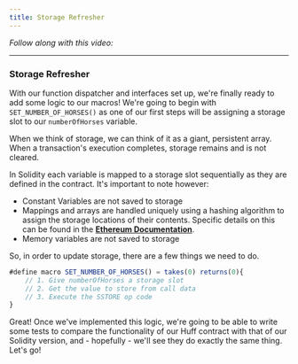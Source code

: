 ```yaml
---
title: Storage Refresher
---
```


_Follow along with this video:_

---

### Storage Refresher

With our function dispatcher and interfaces set up, we're finally ready to add some logic to our macros! We're going to begin with `SET_NUMBER_OF_HORSES()` as one of our first steps will be assigning a storage slot to our `numberOfHorses` variable.

When we think of storage, we can think of it as a giant, persistent array. When a transaction's execution completes, storage remains and is not cleared.

In Solidity each variable is mapped to a storage slot sequentially as they are defined in the contract. It's important to note however:

- Constant Variables are not saved to storage
- Mappings and arrays are handled uniquely using a hashing algorithm to assign the storage locations of their contents. Specific details on this can be found in the [**Ethereum Documentation**](https://docs.soliditylang.org/en/latest/internals/layout_in_storage.html).
- Memory variables are not saved to storage

So, in order to update storage, there are a few things we need to do.

```js
#define macro SET_NUMBER_OF_HORSES() = takes(0) returns(0){
    // 1. Give numberOfHorses a storage slot
    // 2. Get the value to store from call data
    // 3. Execute the SSTORE op code
}
```

Great! Once we've implemented this logic, we're going to be able to write some tests to compare the functionality of our Huff contract with that of our Solidity version, and - hopefully - we'll see they do exactly the same thing. Let's go!
